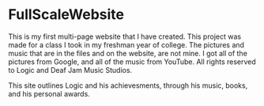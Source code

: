 # FullScaleWebsite
 This is my first multi-page website that I have created. This project was made for a class I took in my freshman year of college.
 The pictures and music that are in the files and on the website, are not mine. I got all of the pictures from Google, and all of the music from YouTube.
 All rights reserved to Logic and Deaf Jam Music Studios.
 
 This site outlines Logic and his achievesments, through his music, books, and his personal awards.

